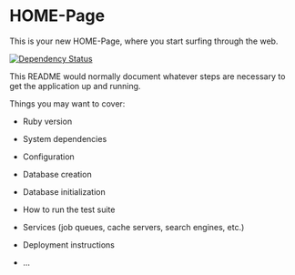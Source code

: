# HOME-Page

This is your new HOME-Page, where you start surfing through the web.

[![Dependency Status](https://beta.gemnasium.com/badges/github.com/better-live-movement/homepage.svg)](https://beta.gemnasium.com/projects/github.com/better-live-movement/homepage)

This README would normally document whatever steps are necessary to get the
application up and running.

Things you may want to cover:

* Ruby version

* System dependencies

* Configuration

* Database creation

* Database initialization

* How to run the test suite

* Services (job queues, cache servers, search engines, etc.)

* Deployment instructions

* ...
